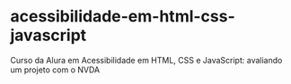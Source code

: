 # acessibilidade-em-html-css-javascript
 Curso da Alura em Acessibilidade em HTML, CSS e JavaScript: avaliando um projeto com o NVDA
